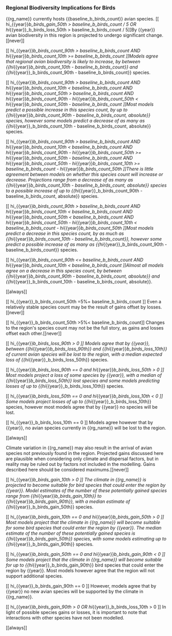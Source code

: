 
### Regional Biodiversity Implications for Birds

{{rg_name}} currently hosts {{baseline_b_birds_count}} avian species.  [[ hi_{{year}}_b_birds_gain_50th > baseline_b_birds_count / 5 OR hi_{{year}}_b_birds_loss_50th > baseline_b_birds_count / 5]]By {{year}} avian biodiversity in this region is projected to undergo significant change. [[never]]

[[  hi_{{year}}_b_birds_count_90th > baseline_b_birds_count
AND hi_{{year}}_b_birds_count_10th >= baseline_b_birds_count ]]Models agree that regional avian biodiversity is likely to increase, by between {{hi_{{year}}_b_birds_count_10th - baseline_b_birds_count}} and {{hi_{{year}}_b_birds_count_90th - baseline_b_birds_count}} species.

[[  hi_{{year}}_b_birds_count_90th > baseline_b_birds_count
AND hi_{{year}}_b_birds_count_10th < baseline_b_birds_count
AND hi_{{year}}_b_birds_count_50th > baseline_b_birds_count
AND hi_{{year}}_b_birds_count_90th - hi_{{year}}_b_birds_count_50th < hi_{{year}}_b_birds_count_50th - baseline_b_birds_count
]]Most models predict a possible increase in this species count, by up to {{hi_{{year}}_b_birds_count_90th - baseline_b_birds_count, absolute}} species, however some models predict a decrease of as many as {{hi_{{year}}_b_birds_count_10th - baseline_b_birds_count, absolute}} species.

[[  hi_{{year}}_b_birds_count_90th > baseline_b_birds_count
AND hi_{{year}}_b_birds_count_10th < baseline_b_birds_count
AND hi_{{year}}_b_birds_count_90th - hi_{{year}}_b_birds_count_50th >= hi_{{year}}_b_birds_count_50th - baseline_b_birds_count
AND hi_{{year}}_b_birds_count_50th - hi_{{year}}_b_birds_count_10th >= baseline_b_birds_count - hi_{{year}}_b_birds_count_50th
]]There is little agreement between models on whether this species count will increase or decrease. Projections range from a decrease of as many as {{hi_{{year}}_b_birds_count_10th - baseline_b_birds_count, absolute}} species to a possible increase of up to {{hi_{{year}}_b_birds_count_90th - baseline_b_birds_count, absolute}} species.

[[  hi_{{year}}_b_birds_count_90th > baseline_b_birds_count
AND hi_{{year}}_b_birds_count_10th < baseline_b_birds_count
AND hi_{{year}}_b_birds_count_50th < baseline_b_birds_count
AND hi_{{year}}_b_birds_count_50th - hi_{{year}}_b_birds_count_10th < baseline_b_birds_count - hi_{{year}}_b_birds_count_50th
]]Most models predict a decrease in this species count, by as much as {{hi_{{year}}_b_birds_count_10th - baseline_b_birds_count}}, however some predict a possible increase of as many as {{hi_{{year}}_b_birds_count_90th - baseline_b_birds_count}} species.

[[  hi_{{year}}_b_birds_count_90th <= baseline_b_birds_count
AND hi_{{year}}_b_birds_count_10th < baseline_b_birds_count
]]Almost all models agree on a decrease in this species count, by between {{hi_{{year}}_b_birds_count_90th - baseline_b_birds_count, absolute}} and {{hi_{{year}}_b_birds_count_10th - baseline_b_birds_count, absolute}}.

[[always]]

[[ hi_{{year}}_b_birds_count_50th =5%= baseline_b_birds_count ]]
Even a relatively stable species count may be the result of gains offset by losses.[[never]]

[[ hi_{{year}}_b_birds_count_50th >5%< baseline_b_birds_count]]
Changes to the region's species count may not be the full story, as gains and losses offset each other.[[never]]

[[ hi_{{year}}_b_birds_loss_90th > 0 ]]
Models agree that by {{year}}, between {{hi_{{year}}_b_birds_loss_90th}} and {{hi_{{year}}_b_birds_loss_10th}} of current avian species will be lost to the region, with a median expected loss of {{hi_{{year}}_b_birds_loss_50th}} species.

[[  hi_{{year}}_b_birds_loss_90th == 0
and hi_{{year}}_b_birds_loss_50th > 0 ]]
Most models project a loss of some species by {{year}}, with a median of {{hi_{{year}}_b_birds_loss_50th}} lost species and some models predicting losses of up to {{hi_{{year}}_b_birds_loss_10th}} species.

[[ hi_{{year}}_b_birds_loss_50th == 0 and hi_{{year}}_b_birds_loss_10th < 0 ]]
Some models project losses of up to {{hi_{{year}}_b_birds_loss_10th}} species, however most models agree that by {{year}} no species will be lost.

[[ hi_{{year}}_b_birds_loss_10th == 0 ]]
Models agree however that by {{year}}, no avian species currently in {{rg_name}} will be lost to the region.

[[always]]

Climate variation in {{rg_name}} may also result in the arrival of avian species not previously found in the region.  Projected gains discussed here are plausible when considering only climate and dispersal factors, but in reality may be ruled out by factors not included in the modelling.  Gains described here should be considered maximums.[[never]]

[[ hi_{{year}}_b_birds_gain_10th > 0 ]]
The climate in {{rg_name}} is projected to become suitable for bird species that could enter the region by {{year}}.  Model estimates of the number of these potentially gained species range from {{hi_{{year}}_b_birds_gain_10th}} to {{hi_{{year}}_b_birds_gain_90th}}, with a median estimate of {{hi_{{year}}_b_birds_gain_50th}} species.

[[  hi_{{year}}_b_birds_gain_10th == 0
and hi_{{year}}_b_birds_gain_50th > 0 ]]
Most models project that the climate in {{rg_name}} will become suitable for some bird species that could enter the region by {{year}}.  The median estimate of the number of these potentially gained species is {{hi_{{year}}_b_birds_gain_50th}} species, with some models estimating up to {{hi_{{year}}_b_birds_gain_90th}} species.

[[ hi_{{year}}_b_birds_gain_50th == 0 and hi_{{year}}_b_birds_gain_90th < 0 ]]
Some models project that the climate in {{rg_name}} will become suitable for up to {{hi_{{year}}_b_birds_gain_90th}} bird species that could enter the region by {{year}}.  Most models however agree that the region will not support additional species.

[[ hi_{{year}}_b_birds_gain_90th == 0 ]]
However, models agree that by {{year}} no new avian species will be supported by the climate in {{rg_name}}.

[[ hi_{{year}}_b_birds_gain_90th > 0 OR hi_{{year}}_b_birds_loss_10th > 0 ]]
In light of possible species gains or losses, it is important to note that interactions with other species have not been modelled.

[[always]]

